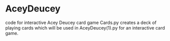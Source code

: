 # AceyDeucey
code for interactive Acey Deucey card game
Cards.py creates a deck of playing cards which will be used in AceyDeucey(1).py for an interactive card game.
